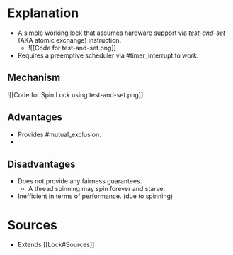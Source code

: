 # Explanation
- A simple working lock that assumes hardware support via *test-and-set* (AKA atomic exchange) instruction.
	- ![[Code for test-and-set.png]]
- Requires a preemptive scheduler via #timer_interrupt to work.

## Mechanism
![[Code for Spin Lock using test-and-set.png]]

## Advantages
- Provides #mutual_exclusion.
- 

## Disadvantages
- Does not provide any fairness guarantees.
	- A thread spinning may spin forever and starve.
- Inefficient in terms of performance. (due to spinning)

# Sources
- Extends [[Lock#Sources]]